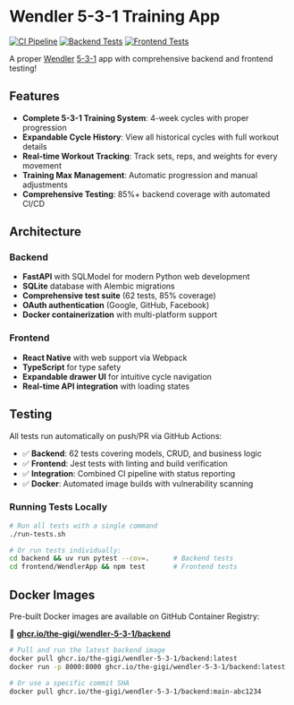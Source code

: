 # Wendler 5-3-1 Training App

[![CI Pipeline](https://github.com/the-gigi/wendler-5-3-1/actions/workflows/ci.yml/badge.svg)](https://github.com/the-gigi/wendler-5-3-1/actions/workflows/ci.yml)
[![Backend Tests](https://github.com/the-gigi/wendler-5-3-1/actions/workflows/backend-tests.yml/badge.svg)](https://github.com/the-gigi/wendler-5-3-1/actions/workflows/backend-tests.yml)
[![Frontend Tests](https://github.com/the-gigi/wendler-5-3-1/actions/workflows/frontend-tests.yml/badge.svg)](https://github.com/the-gigi/wendler-5-3-1/actions/workflows/frontend-tests.yml)

A proper [Wendler](https://www.jimwendler.com/pages/about-jim) [5-3-1](https://thefitness.wiki/5-3-1-primer/) app with comprehensive backend and frontend testing!

## Features

- **Complete 5-3-1 Training System**: 4-week cycles with proper progression
- **Expandable Cycle History**: View all historical cycles with full workout details
- **Real-time Workout Tracking**: Track sets, reps, and weights for every movement
- **Training Max Management**: Automatic progression and manual adjustments
- **Comprehensive Testing**: 85%+ backend coverage with automated CI/CD

## Architecture

### Backend
- **FastAPI** with SQLModel for modern Python web development
- **SQLite** database with Alembic migrations
- **Comprehensive test suite** (62 tests, 85% coverage)
- **OAuth authentication** (Google, GitHub, Facebook)
- **Docker containerization** with multi-platform support

### Frontend
- **React Native** with web support via Webpack
- **TypeScript** for type safety
- **Expandable drawer UI** for intuitive cycle navigation
- **Real-time API integration** with loading states

## Testing

All tests run automatically on push/PR via GitHub Actions:
- ✅ **Backend**: 62 tests covering models, CRUD, and business logic
- ✅ **Frontend**: Jest tests with linting and build verification  
- ✅ **Integration**: Combined CI pipeline with status reporting
- ✅ **Docker**: Automated image builds with vulnerability scanning

### Running Tests Locally

```bash
# Run all tests with a single command
./run-tests.sh

# Or run tests individually:
cd backend && uv run pytest --cov=.      # Backend tests
cd frontend/WendlerApp && npm test       # Frontend tests
```

## Docker Images

Pre-built Docker images are available on GitHub Container Registry:

🐳 **[ghcr.io/the-gigi/wendler-5-3-1/backend](https://github.com/users/the-gigi/packages/container/wendler-5-3-1%2Fbackend)**

```bash
# Pull and run the latest backend image
docker pull ghcr.io/the-gigi/wendler-5-3-1/backend:latest
docker run -p 8000:8000 ghcr.io/the-gigi/wendler-5-3-1/backend:latest

# Or use a specific commit SHA
docker pull ghcr.io/the-gigi/wendler-5-3-1/backend:main-abc1234
```
